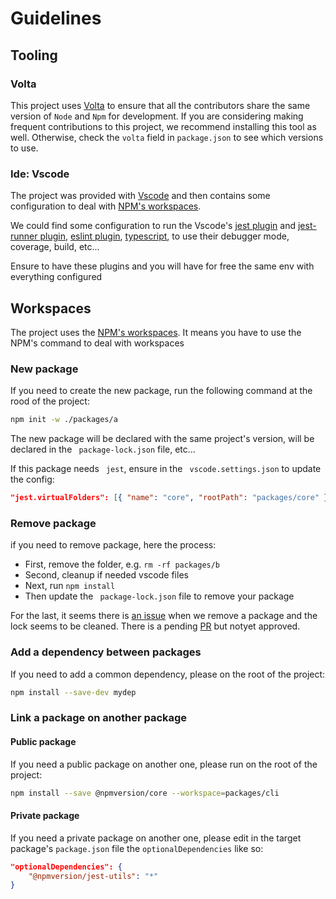 # Guidelines

## Tooling

### Volta

This project uses [Volta](https://volta.sh/) to ensure that all the contributors share the same version of `Node` and `Npm` for development. If you are considering making frequent contributions to this project, we recommend installing this tool as well. Otherwise, check the `volta` field in `package.json` to see which versions to use.

### Ide: Vscode

The project was provided with [Vscode](https://code.visualstudio.com/) and then contains some configuration to deal with [NPM's workspaces](https://docs.npmjs.com/cli/v8/using-npm/workspaces).

We could find some configuration to run the Vscode's [jest plugin](https://github.com/jest-community/vscode-jest) and [jest-runner plugin](https://marketplace.visualstudio.com/items?itemName=firsttris.vscode-jest-runner), [eslint plugin](https://marketplace.visualstudio.com/items?itemName=dbaeumer.vscode-eslint), [typescript](https://marketplace.visualstudio.com/items?itemName=ms-vscode.vscode-typescript-next), to use their debugger mode, coverage, build, etc...

Ensure to have these plugins and you will have for free the same env with everything configured

## Workspaces

The project uses the [NPM's workspaces](https://docs.npmjs.com/cli/v8/using-npm/workspaces).
It means you have to use the NPM's command to deal with workspaces

### New package

If you need to create the new package, run the following command at the rood of the project:

```bash
npm init -w ./packages/a
```

The new package will be declared with the same project's version, will be declared in the ` package-lock.json` file, etc...

If this package needs ` jest`, ensure in the ` vscode.settings.json` to update the config:

```json
"jest.virtualFolders": [{ "name": "core", "rootPath": "packages/core" }]
```

### Remove package

if you need to remove package, here the process:

- First, remove the folder, e.g. `rm -rf packages/b`
- Second, cleanup if needed vscode files
- Next, run `npm install`
- Then update the ` package-lock.json` file to remove your package

For the last, it seems there is [an issue](https://github.com/npm/cli/issues/5463) when we remove a package and the lock seems to be cleaned. There is a pending [PR](https://github.com/npm/cli/pull/5478) but notyet approved.

### Add a dependency between packages

If you need to add a common dependency, please on the root of the project:

```bash
npm install --save-dev mydep
```

### Link a package on another package

#### Public package

If you need a public package on another one, please run on the root of the project:

```bash
npm install --save @npmversion/core --workspace=packages/cli
```

#### Private package

If you need a private package on another one, please edit in the target package's `package.json` file the `optionalDependencies` like so:

```json
"optionalDependencies": {
    "@npmversion/jest-utils": "*"
}
```
